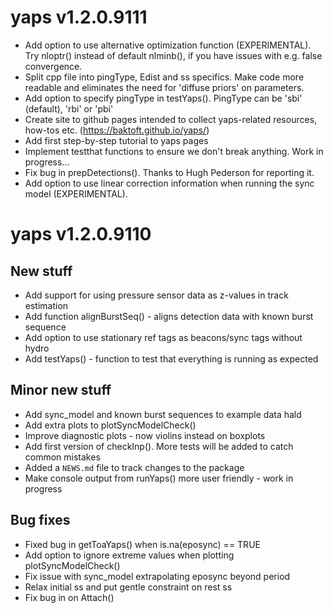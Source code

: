 # yaps v1.2.0.9111

* Add option to use alternative optimization function (EXPERIMENTAL). Try nloptr() instead of default nlminb(), if you have issues with e.g. false convergence.
* Split cpp file into pingType, Edist and ss specifics. Make code more readable and eliminates the need for 'diffuse priors' on parameters.
* Add option to specify pingType in testYaps(). PingType can be 'sbi' (default), 'rbi' or 'pbi'
* Create site to github pages intended to collect yaps-related resources, how-tos etc. (https://baktoft.github.io/yaps/)
* Add first step-by-step tutorial to yaps pages
* Implement testthat functions to ensure we don't break anything. Work in progress...
* Fix bug in prepDetections(). Thanks to Hugh Pederson for reporting it.
* Add option to use linear correction information when running the sync model (EXPERIMENTAL).

# yaps v1.2.0.9110

## New stuff
* Add support for using pressure sensor data as z-values in track estimation
* Add function alignBurstSeq() - aligns detection data with known burst sequence
* Add option to use stationary ref tags as beacons/sync tags without hydro
* Add testYaps() - function to test that everything is running as expected

## Minor new stuff
* Add sync_model and known burst sequences to example data hald
* Add extra plots to plotSyncModelCheck()
* Improve diagnostic plots - now violins instead on boxplots
* Add first version of checkInp(). More tests will be added to catch common mistakes
* Added a `NEWS.md` file to track changes to the package
* Make console output from runYaps() more user friendly - work in progress

## Bug fixes
* Fixed bug in getToaYaps() when is.na(eposync) == TRUE
* Add option to ignore extreme values when plotting plotSyncModelCheck()
* Fix issue with sync_model extrapolating eposync beyond period
* Relax initial ss and put gentle constraint on rest ss
* Fix bug in on Attach()


